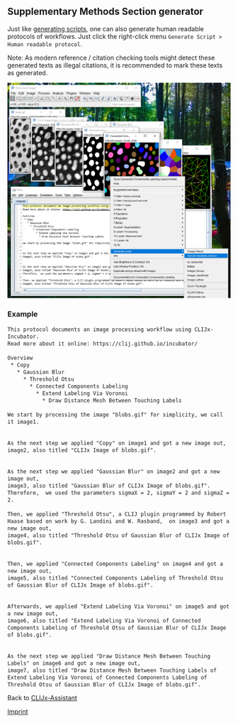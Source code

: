 ## Supplementary Methods Section generator
Just like [generating scripts](https://clij.github.io/assistant/macro_export), one can also
generate human readable protocols of workflows. Just click the right-click menu `Generate Script > Human readable protocol`.

Note: As modern reference / citation checking tools might detect these generated texts as illegal citations, it is 
recommended to mark these texts as generated.

![Image](images/human_readable_protocol.png)

### Example
```
This protocol documents an image processing workflow using CLIJx-Incubator.
Read more about it online: https://clij.github.io/incubator/ 

Overview
 * Copy 
   * Gaussian Blur 
     * Threshold Otsu 
       * Connected Components Labeling 
         * Extend Labeling Via Voronoi 
           * Draw Distance Mesh Between Touching Labels 

We start by processing the image "blobs.gif" for simplicity, we call it image1.


As the next step we applied "Copy" on image1 and got a new image out, 
image2, also titled "CLIJx Image of blobs.gif".


As the next step we applied "Gaussian Blur" on image2 and got a new image out, 
image3, also titled "Gaussian Blur of CLIJx Image of blobs.gif".
Therefore,  we used the parameters sigmaX = 2, sigmaY = 2 and sigmaZ = 2.

Then, we applied "Threshold Otsu", a CLIJ plugin programmed by Robert Haase based on work by G. Landini and W. Rasband,  on image3 and got a new image out, 
image4, also titled "Threshold Otsu of Gaussian Blur of CLIJx Image of blobs.gif".


Then, we applied "Connected Components Labeling" on image4 and got a new image out, 
image5, also titled "Connected Components Labeling of Threshold Otsu of Gaussian Blur of CLIJx Image of blobs.gif".


Afterwards, we applied "Extend Labeling Via Voronoi" on image5 and got a new image out, 
image6, also titled "Extend Labeling Via Voronoi of Connected Components Labeling of Threshold Otsu of Gaussian Blur of CLIJx Image of blobs.gif".


As the next step we applied "Draw Distance Mesh Between Touching Labels" on image6 and got a new image out, 
image7, also titled "Draw Distance Mesh Between Touching Labels of Extend Labeling Via Voronoi of Connected Components Labeling of Threshold Otsu of Gaussian Blur of CLIJx Image of blobs.gif".
```

Back to [CLIJx-Assistant](https://clij.github.io/assistant)

[Imprint](https://clij.github.io/imprint)
